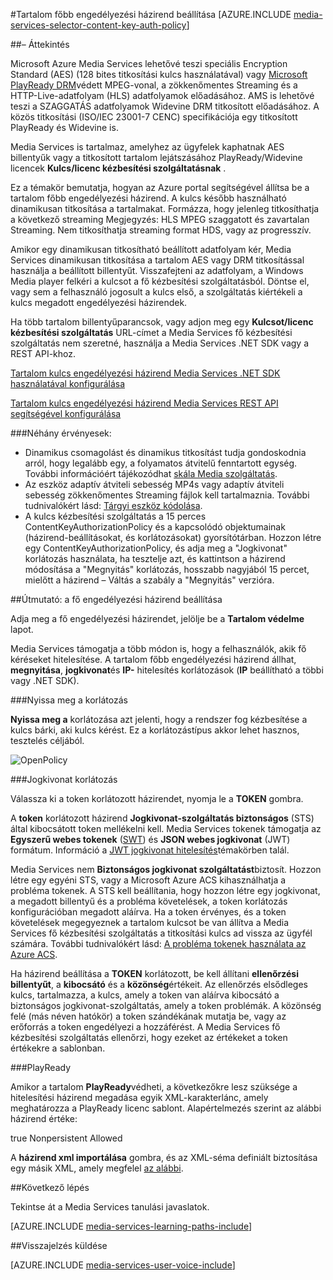<properties 
    pageTitle="Az Azure portálon tartalom kulcs engedélyezési házirend beállítása |} Microsoft Azure" 
    description="Megtudhatja, hogy miként állítsa be az engedélyezés házirend tartalom kulcs." 
    services="media-services" 
    documentationCenter="" 
    authors="juliako" 
    manager="erikre" 
    editor=""/>

<tags 
    ms.service="media-services" 
    ms.workload="media" 
    ms.tgt_pltfrm="na" 
    ms.devlang="na" 
    ms.topic="article" 
    ms.date="10/12/2016" 
    ms.author="juliako"/>



#<a name="configure-content-key-authorization-policy"></a>Tartalom főbb engedélyezési házirend beállítása
[AZURE.INCLUDE [media-services-selector-content-key-auth-policy](../../includes/media-services-selector-content-key-auth-policy.md)]


##<a name="overview"></a>– Áttekintés

Microsoft Azure Media Services lehetővé teszi speciális Encryption Standard (AES) (128 bites titkosítási kulcs használatával) vagy [Microsoft PlayReady DRM](https://www.microsoft.com/playready/overview/)védett MPEG-vonal, a zökkenőmentes Streaming és a HTTP-Live-adatfolyam (HLS) adatfolyamok előadásához. AMS is lehetővé teszi a SZAGGATÁS adatfolyamok Widevine DRM titkosított előadásához. A közös titkosítási (ISO/IEC 23001-7 CENC) specifikációja egy titkosított PlayReady és Widevine is.

Media Services is tartalmaz, amelyhez az ügyfelek kaphatnak AES billentyűk vagy a titkosított tartalom lejátszásához PlayReady/Widevine licencek **Kulcs/licenc kézbesítési szolgáltatásnak** .

Ez a témakör bemutatja, hogyan az Azure portal segítségével állítsa be a tartalom főbb engedélyezési házirend. A kulcs később használható dinamikusan titkosítása a tartalmakat. Formázza, hogy jelenleg titkosíthatja a következő streaming Megjegyzés: HLS MPEG szaggatott és zavartalan Streaming. Nem titkosíthatja streaming format HDS, vagy az progresszív.

Amikor egy dinamikusan titkosítható beállított adatfolyam kér, Media Services dinamikusan titkosítása a tartalom AES vagy DRM titkosítással használja a beállított billentyűt. Visszafejteni az adatfolyam, a Windows Media player felkéri a kulcsot a fő kézbesítési szolgáltatásból. Döntse el, vagy sem a felhasználó jogosult a kulcs első, a szolgáltatás kiértékeli a kulcs megadott engedélyezési házirendek.


Ha több tartalom billentyűparancsok, vagy adjon meg egy **Kulcsot/licenc kézbesítési szolgáltatás** URL-címet a Media Services fő kézbesítési szolgáltatás nem szeretné, használja a Media Services .NET SDK vagy a REST API-khoz.

[Tartalom kulcs engedélyezési házirend Media Services .NET SDK használatával konfigurálása](media-services-dotnet-configure-content-key-auth-policy.md)

[Tartalom kulcs engedélyezési házirend Media Services REST API segítségével konfigurálása](media-services-rest-configure-content-key-auth-policy.md)

###<a name="some-considerations-apply"></a>Néhány érvényesek:

- Dinamikus csomagolást és dinamikus titkosítást tudja gondoskodnia arról, hogy legalább egy, a folyamatos átvitelű fenntartott egység. További információért tájékozódhat [skála Media szolgáltatás](media-services-portal-manage-streaming-endpoints.md).
- Az eszköz adaptív átviteli sebesség MP4s vagy adaptív átviteli sebesség zökkenőmentes Streaming fájlok kell tartalmaznia. További tudnivalókért lásd: [Tárgyi eszköz kódolása](media-services-encode-asset.md).
- A kulcs kézbesítési szolgáltatás a 15 perces ContentKeyAuthorizationPolicy és a kapcsolódó objektumainak (házirend-beállításokat, és korlátozásokat) gyorsítótárban.  Hozzon létre egy ContentKeyAuthorizationPolicy, és adja meg a "Jogkivonat" korlátozás használata, ha tesztelje azt, és kattintson a házirend módosítása a "Megnyitás" korlátozás, hosszabb nagyjából 15 percet, mielőtt a házirend – Váltás a szabály a "Megnyitás" verzióra.


##<a name="how-to-configure-the-key-authorization-policy"></a>Útmutató: a fő engedélyezési házirend beállítása

Adja meg a fő engedélyezési házirendet, jelölje be a **Tartalom védelme** lapot.

Media Services támogatja a több módon is, hogy a felhasználók, akik fő kéréseket hitelesítése. A tartalom főbb engedélyezési házirend állhat, **megnyitása**, **jogkivonat**és **IP-** hitelesítés korlátozások (**IP** beállítható a többi vagy .NET SDK).

###<a name="open-restriction"></a>Nyissa meg a korlátozás

**Nyissa meg a** korlátozása azt jelenti, hogy a rendszer fog kézbesítése a kulcs bárki, aki kulcs kérést. Ez a korlátozástípus akkor lehet hasznos, tesztelés céljából.

![OpenPolicy][open_policy]

###<a name="token-restriction"></a>Jogkivonat korlátozás

Válassza ki a token korlátozott házirendet, nyomja le a **TOKEN** gombra.

A **token** korlátozott házirend **Jogkivonat-szolgáltatás biztonságos** (STS) által kibocsátott token mellékelni kell. Media Services tokenek támogatja az **Egyszerű webes tokenek** ([SWT](https://msdn.microsoft.com/library/gg185950.aspx#BKMK_2)) és **JSON webes jogkivonat** (JWT) formátum. Információ a [JWT jogkivonat hitelesítés](http://www.gtrifonov.com/2015/01/03/jwt-token-authentication-in-azure-media-services-and-dynamic-encryption/)témakörben talál.

Media Services nem **Biztonságos jogkivonat szolgáltatást**biztosít. Hozzon létre egy egyéni STS, vagy a Microsoft Azure ACS kihasználhatja a probléma tokenek. A STS kell beállítania, hogy hozzon létre egy jogkivonat, a megadott billentyű és a probléma követelések, a token korlátozás konfigurációban megadott aláírva. Ha a token érvényes, és a token követelések megegyeznek a tartalom kulcsot be van állítva a Media Services fő kézbesítési szolgáltatás a titkosítási kulcs ad vissza az ügyfél számára. További tudnivalókért lásd: [A probléma tokenek használata az Azure ACS](http://mingfeiy.com/acs-with-key-services).

Ha házirend beállítása a **TOKEN** korlátozott, be kell állítani **ellenőrzési billentyűt**, a **kibocsátó** és a **közönség**értékeit. Az ellenőrzés elsődleges kulcs, tartalmazza, a kulcs, amely a token van aláírva kibocsátó a biztonságos jogkivonat-szolgáltatás, amely a token problémák. A közönség felé (más néven hatókör) a token szándékának mutatja be, vagy az erőforrás a token engedélyezi a hozzáférést. A Media Services fő kézbesítési szolgáltatás ellenőrzi, hogy ezeket az értékeket a token értékekre a sablonban.

###<a name="playready"></a>PlayReady

Amikor a tartalom **PlayReady**védheti, a következőkre lesz szüksége a hitelesítési házirend megadása egyik XML-karakterlánc, amely meghatározza a PlayReady licenc sablont. Alapértelmezés szerint az alábbi házirend értéke:

<PlayReadyLicenseResponseTemplate xmlns:i="http://www.w3.org/2001/XMLSchema-instance" xmlns="http://schemas.microsoft.com/Azure/MediaServices/KeyDelivery/PlayReadyTemplate/v1">
      <LicenseTemplates>
        <PlayReadyLicenseTemplate><AllowTestDevices>true</AllowTestDevices>
          <ContentKey i:type="ContentEncryptionKeyFromHeader" />
          <LicenseType>Nonpersistent</LicenseType>
          <PlayRight>
            <AllowPassingVideoContentToUnknownOutput>Allowed</AllowPassingVideoContentToUnknownOutput>
          </PlayRight>
        </PlayReadyLicenseTemplate>
      </LicenseTemplates>
    </PlayReadyLicenseResponseTemplate>

A **házirend xml importálása** gombra, és az XML-séma definiált biztosítása egy másik XML, amely megfelel [az alábbi](https://msdn.microsoft.com/library/azure/dn783459.aspx).


##<a name="next-step"></a>Következő lépés

Tekintse át a Media Services tanulási javaslatok.

[AZURE.INCLUDE [media-services-learning-paths-include](../../includes/media-services-learning-paths-include.md)]

##<a name="provide-feedback"></a>Visszajelzés küldése

[AZURE.INCLUDE [media-services-user-voice-include](../../includes/media-services-user-voice-include.md)]





[open_policy]: ./media/media-services-portal-configure-content-key-auth-policy/media-services-protect-content-with-open-restriction.png
[token_policy]: ./media/media-services-key-authorization-policy/media-services-protect-content-with-token-restriction.png

